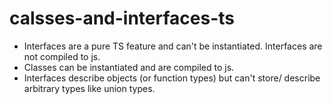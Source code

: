 # calsses-and-interfaces-ts

- Interfaces are a pure TS feature and can't be instantiated. Interfaces are not compiled to js.
- Classes can be instantiated and are compiled to js.
- Interfaces describe objects (or function types) but can't store/ describe arbitrary types like union types.
